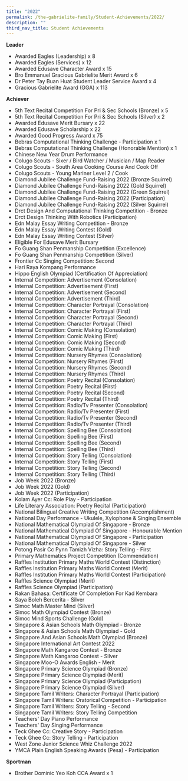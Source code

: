 ```yaml
---
title: "2022"
permalink: /the-gabrielite-family/Student-Achievements/2022/
description: ""
third_nav_title: Student Achievements
---
```

**Leader**
* Awarded Eagles (Leadership) x 8
* Awarded Eagles (Services) x 12
* Awarded Edusave Character Award x 15
* Bro Emmanuel Gracious Gabrielite Merit Award x 6
* Dr Peter Tay Buan Huat Student Leader Service Award x 4
* Gracious Gabrielite Award (GGA) x 113


**Achiever**
* 5th Text Recital Competition For Pri & Sec Schools (Bronze) x 5
* 5th Text Recital Competition For Pri & Sec Schools (Silver) x 2
* Awarded Edusave Merit Bursary x 22
* Awarded Edusave Scholarship x 22
* Awarded Good Progress Award x 75
* Bebras Computational Thinking Challenge - Participation x 1
* Bebras Computational Thinking Challenge (Honorable Mention) x 1
* Chinese New Year Drum Performance
* Colugo Scouts - Sixer / Bird Watcher / Musician / Map Reader
* Colugo Scouts - South Area Cooking Course And Cook Off
* Colugo Scouts - Young Mariner Level 2 / Cook
* Diamond Jubilee Challenge Fund-Raising 2022 (Bronze Squirrel)
* Diamond Jubilee Challenge Fund-Raising 2022 (Gold Squirrel)
* Diamond Jubilee Challenge Fund-Raising 2022 (Green Squirrel)
* Diamond Jubilee Challenge Fund-Raising 2022 (Participation)
* Diamond Jubilee Challenge Fund-Raising 2022 (Silver Squirrel)
* Drct Design And Computational Thinking Competition - Bronze
* Drct Design Thinking With Robotics (Participation)
* Edn Malay Essay Writing Competition - Bronze
* Edn Malay Essay Writing Contest (Gold)
* Edn Malay Essay Writing Contest (Silver)
* Eligible For Edusave Merit Bursary
* Fo Guang Shan Penmanship Competition (Excellence)
* Fo Guang Shan Penmanship Competition (Silver)
* Frontier Cc Singing Competition: Second
* Hari Raya Kompang Performance
* Hippo English Olympiad (Certification Of Appreciation)
* Internal Competition: Advertisement (Consolation)
* Internal Competition: Advertisement (First)
* Internal Competition: Advertisement (Second)
* Internal Competition: Advertisement (Third)
* Internal Competition: Character Portrayal (Consolation)
* Internal Competition: Character Portrayal (First)
* Internal Competition: Character Portrayal (Second)
* Internal Competition: Character Portrayal (Third)
* Internal Competition: Comic Making (Consolation)
* Internal Competition: Comic Making (First)
* Internal Competition: Comic Making (Second)
* Internal Competition: Comic Making (Third)
* Internal Competition: Nursery Rhymes (Consolation)
* Internal Competition: Nursery Rhymes (First)
* Internal Competition: Nursery Rhymes (Second)
* Internal Competition: Nursery Rhymes (Third)
* Internal Competition: Poetry Recital (Consolation)
* Internal Competition: Poetry Recital (First)
* Internal Competition: Poetry Recital (Second)
* Internal Competition: Poetry Recital (Third)
* Internal Competition: Radio/Tv Presenter (Consolation)
* Internal Competition: Radio/Tv Presenter (First)
* Internal Competition: Radio/Tv Presenter (Second)
* Internal Competition: Radio/Tv Presenter (Third)
* Internal Competition: Spelling Bee (Consolation)
* Internal Competition: Spelling Bee (First)
* Internal Competition: Spelling Bee (Second)
* Internal Competition: Spelling Bee (Third)
* Internal Competition: Story Telling (Consolation)
* Internal Competition: Story Telling (First)
* Internal Competition: Story Telling (Second)
* Internal Competition: Story Telling (Third)
* Job Week 2022 (Bronze)
* Job Week 2022 (Gold)
* Job Week 2022 (Participation)
* Kolam Ayer Cc: Role Play - Participation
* Life Literary Association: Poetry Recital (Participation)
* National Bilingual Creative Writing Competition (Accomplishment)
* National Day Performance - Ukulele, Xylophone & Singing Ensemble
* National Mathematical Olympiad Of Singapore - Bronze
* National Mathematical Olympiad Of Singapore - Honourable Mention
* National Mathematical Olympiad Of Singapore - Participation
* National Mathematical Olympiad Of Singapore - Silver
* Potong Pasir Cc Pynn Tamizh Vizha: Story Telling - First
* Primary Mathematics Project Competition (Commendation)
* Raffles Institution Primary Maths World Contest (Distinction)
* Raffles Institution Primary Maths World Contest (Merit)
* Raffles Institution Primary Maths World Contest (Participation)
* Raffles Science Olympiad (Merit)
* Raffles Science Olympiad (Participation)
* Rakan Bahasa: Certificate Of Completion For Kad Kembara
* Saya Boleh Bercerita - Silver
* Simoc Math Master Mind (Silver)
* Simoc Math Olympiad Contest (Bronze)
* Simoc Mind Sports Challenge (Gold)
* Singapore & Asian Schools Math Olympiad - Bronze
* Singapore & Asian Schools Math Olympiad - Gold
* Singapore And Asian Schools Math Olympiad (Bronze)
* Singapore International Art Contest 2022
* Singapore Math Kangaroo Contest - Bronze
* Singapore Math Kangaroo Contest - Silver
* Singapore Moo-O Awards English - Merit
* Singapore Primary Science Olympiad (Bronze)
* Singapore Primary Science Olympiad (Merit)
* Singapore Primary Science Olympiad (Participation)
* Singapore Primary Science Olympiad (Silver)
* Singapore Tamil Writers: Character Portrayal (Participation)
* Singapore Tamil Writers: Oratorical Competition - Participation
* Singapore Tamil Writers: Story Telling - Second
* Singapore Tamil Writers: Story Telling Competition
* Teachers' Day Piano Performance
* Teachers' Day Singing Performance
* Teck Ghee Cc: Creative Story - Participation
* Teck Ghee Cc: Story Telling - Participation
* West Zone Junior Science Whiz Challenge 2022
* YMCA Plain English Speaking Awards (Pesa) - Participation

**Sportman**
* Brother Dominic Yeo Koh CCA Award x 1